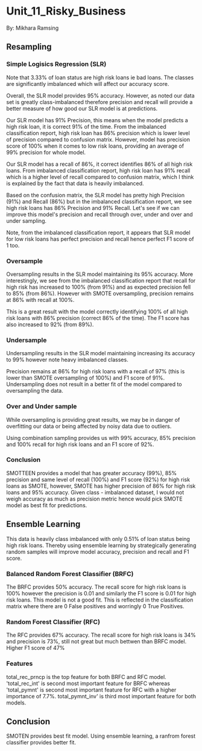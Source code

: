 # Unit_11_Risky_Business

By: Mikhara Ramsing

## Resampling

### Simple Logisics Regression (SLR)

Note that 3.33% of loan status are high risk loans ie bad loans. The classes are significantly imbalanced which will affect our accuracy score.

Overall, the SLR model provides 95% accuracy. However, as noted our data set is greatly class-imbalanced therefore precision and recall will provide a better measure of how good our SLR model is at predictions. 


Our SLR model has 91% Precision, this means when the model predicts a high risk loan, it is correct 91% of the time. From the imbalanced classification report, high risk loan has 86% precision which is lower level of precision compared to confusion matrix. However, model has precision score of 100% when it comes to low risk loans, providing an average of 99% precision for whole model.

Our SLR model has a recall of 86%, it correct identifies 86% of all high risk loans. From imbalanced classification report, high risk loan has 91% recall which is a higher level of recall compared to confusion matrix, which I think is explained by the fact that data is heavily imbalanced.

Based on the confusion matrix, the SLR model has pretty high Precision (91%) and Recall (86%) but in the imbalanced classification report, we see high risk loans has 86% Precision and 91% Recall. Let's see if we can improve this model's precision and recall through over, under and over and under sampling.

Note, from the imbalanced classification report, it appears that SLR model for low risk loans has perfect precision and recall hence perfect F1 score of 1 too.

### Oversample

Oversampling results in the SLR model maintaining its 95% accuracy. More interestingly, we see from the imbalanced classification report that recall for high risk has increased to 100% (from 91%) and as expected precision fell to 85% (from 86%). However with SMOTE oversampling, precision remains at 86% with recall at 100%.


This is a great result with the model correctly identifying 100% of all high risk loans with 86% precision (correct 86% of the time). The F1 score has also increased to 92% (from 89%).

### Undersample

Undersampling results in the SLR model maintaining increasing its accuracy to 99% however note heavy imbalanced classes.

Precision remains at 86% for high risk loans with a recall of 97% (this is lower than SMOTE oversampling of 100%) and F1 score of 91%. Undersampling does not result in a better fit of the model compared to oversampling the data. 


### Over and Under sample

While oversampling is providing great results, we may be in danger of overfitting our data or being affected by noisy data due to outliers. 

Using combination sampling provides us with 99% accuracy, 85% precision and 100% recall for high risk loans and an F1 score of 92%.

### Conclusion

SMOTTEEN provides a model that has greater accuracy (99%), 85% precision and same level of recall (100%) and F1 score (92%) for high risk loans as SMOTE, however, SMOTE has higher precision of 86% for high risk loans and 95% accuracy. Given class - imbalanced dataset, I would not weigh accuracy as much as precision metric hence would pick SMOTE model as best fit for predictions.

## Ensemble Learning

This data is heavily class imbalanced with only 0.51% of loan status being high risk loans. Thereby using ensemble learning by strategically generating random samples will improve model accuracy, precision and recall and F1 score.

### Balanced Random Forest Classifier (BRFC)

The BRFC provides 50% accuracy. The recall score for high risk loans is 100% however the precision is 0.01 and similarly the F1 score is 0.01 for high risk loans. This model is not a good fit. This is reflected in the classification matrix where there are 0 False positives and worringly 0 True Positives.

### Random Forest Classifier (RFC)

The RFC provides 67% accuracy. The recall score for high risk loans is 34% and precision is 73%, still not great but much bettwen than BRFC model. Higher F1 score of 47%

### Features

total_rec_prncp is the top feature for both BRFC and RFC model. 'total_rec_int' is second most important feature for BRFC whereas 'total_pymnt' is second most important feature for RFC with a higher importance of 7.7%. total_pymnt_inv' is third most important feature for both models.

## Conclusion

SMOTEN provides best fit model. Using ensemble learning, a ranfrom forest classifier provides better fit. 

